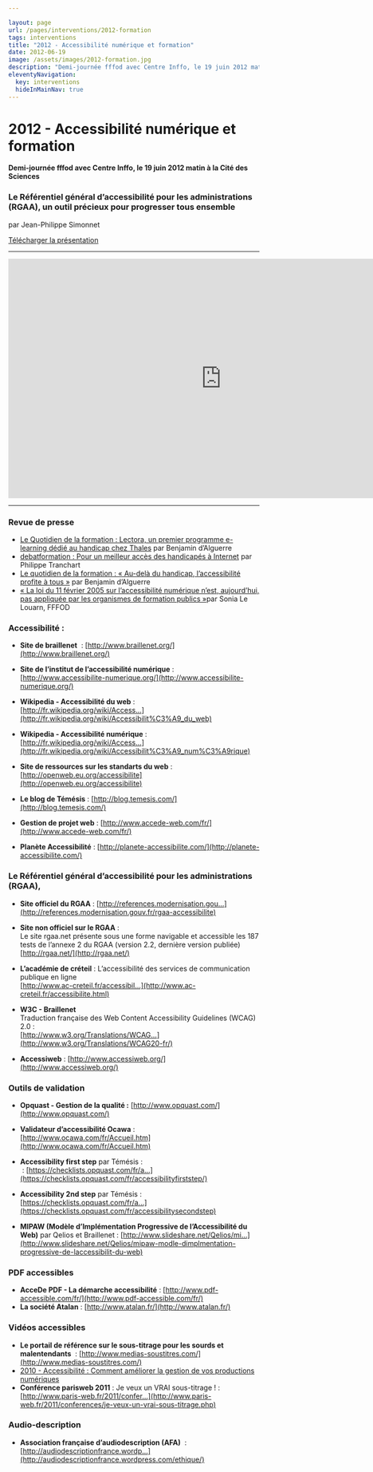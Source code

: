 ```yaml
---

layout: page
url: /pages/interventions/2012-formation
tags: interventions
title: "2012 - Accessibilité numérique et formation"
date: 2012-06-19
image: /assets/images/2012-formation.jpg
description: "Demi-journée fffod avec Centre Inffo, le 19 juin 2012 matin à la Cité des Sciences"
eleventyNavigation:
  key: interventions
  hideInMainNav: true
---
```


# 2012 - Accessibilité numérique et formation

**Demi-journée fffod avec Centre Inffo, le 19 juin 2012 matin à la Cité des Sciences** 


### Le Référentiel général d’accessibilité pour les administrations (RGAA), un outil précieux pour progresser tous ensemble

par Jean-Philippe Simonnet

[Télécharger la présentation](/assets/pdf/2012-formation.pdf)

* * *

<iframe width="853" height="480" src="https://www.youtube-nocookie.com/embed/videoseries?list=PLA9494D75417592A9" frameborder="0" allowfullscreen=""></iframe>

* * *

### Revue de presse

* [Le Quotidien de la formation : Lectora, un premier programme e-learning dédié au handicap chez Thales](http://www.actualite-de-la-formation.fr/foad/spip.php?page=article&id_article=1061) par Benjamin d’Alguerre
* [debatformation : Pour un meilleur accès des handicapés à Internet](http://www.debatformation.fr/tendance-formation/pour-un-meilleur-acces-des-handicapes-a-internet) par Philippe Tranchart
* [Le quotidien de la formation : « Au-delà du handicap, l’accessibilité profite à tous »](http://www.actualite-de-la-formation.fr/foad/spip.php?page=article&id_article=1062) par Benjamin d’Alguerre
* [« La loi du 11 février 2005 sur l’accessibilité numérique n’est, aujourd’hui, pas appliquée par les organismes de formation publics »](http://www.actualite-de-la-formation.fr/foad/spip.php?page=article&id_article=1063)par Sonia Le Louarn, FFFOD

### Accessibilité :

* **Site de braillenet**  : [http://www.braillenet.org/](http://www.braillenet.org/)
* **Site de l’institut de l’accessibilité numérique** : [http://www.accessibilite-numerique.org/](http://www.accessibilite-numerique.org/)

* **Wikipedia - Accessibilité du web** : [http://fr.wikipedia.org/wiki/Access...](http://fr.wikipedia.org/wiki/Accessibilit%C3%A9_du_web)
* **Wikipedia - Accessibilité numérique** : [http://fr.wikipedia.org/wiki/Access...](http://fr.wikipedia.org/wiki/Accessibilit%C3%A9_num%C3%A9rique)

* **Site de ressources sur les standarts du web** : [http://openweb.eu.org/accessibilite](http://openweb.eu.org/accessibilite)
* **Le blog de Témésis** : [http://blog.temesis.com/](http://blog.temesis.com/)
* **Gestion de projet web** : [http://www.accede-web.com/fr/](http://www.accede-web.com/fr/)
* **Planète Accessibilité** : [http://planete-accessibilite.com/](http://planete-accessibilite.com/)

### Le Référentiel général d’accessibilité pour les administrations (RGAA),

* **Site officiel du RGAA** : [http://references.modernisation.gou...](http://references.modernisation.gouv.fr/rgaa-accessibilite)

* **Site non officiel sur le RGAA** :  
    Le site rgaa.net présente sous une forme navigable et accessible les 187 tests de l’annexe 2 du RGAA (version 2.2, dernière version publiée)  
    [http://rgaa.net/](http://rgaa.net/)
* **L’académie de créteil** : L’accessibilité des services de communication publique en ligne  
    [http://www.ac-creteil.fr/accessibil...](http://www.ac-creteil.fr/accessibilite.html)
* **W3C - Braillenet**  
    Traduction française des Web Content Accessibility Guidelines (WCAG) 2.0 :  
    [http://www.w3.org/Translations/WCAG...](http://www.w3.org/Translations/WCAG20-fr/)

* **Accessiweb** : [http://www.accessiweb.org/](http://www.accessiweb.org/)

### Outils de validation

* **Opquast - Gestion de la qualité :** [http://www.opquast.com/](http://www.opquast.com/)
* **Validateur d’accessibilité Ocawa** : [http://www.ocawa.com/fr/Accueil.htm](http://www.ocawa.com/fr/Accueil.htm)

* **Accessibility first step** par Témésis :  
     : [https://checklists.opquast.com/fr/a...](https://checklists.opquast.com/fr/accessibilityfirststep/)
* **Accessibility 2nd step** par Témésis : [https://checklists.opquast.com/fr/a...](https://checklists.opquast.com/fr/accessibilitysecondstep)
* **MIPAW (Modèle d’Implémentation Progressive de l’Accessibilité du Web)** par Qelios et Braillenet : [http://www.slideshare.net/Qelios/mi...](http://www.slideshare.net/Qelios/mipaw-modle-dimplmentation-progressive-de-laccessibilit-du-web)

### PDF accessibles

* **AcceDe PDF - La démarche accessibilité** : [http://www.pdf-accessible.com/fr/](http://www.pdf-accessible.com/fr/)
* **La société Atalan** : [http://www.atalan.fr/](http://www.atalan.fr/)

### Vidéos accessibles

* **Le portail de référence sur le sous-titrage pour les sourds et malentendants**  : [http://www.medias-soustitres.com/](http://www.medias-soustitres.com/)
* [2010 - Accessibilité : Comment améliorer la gestion de vos productions numériques](2010-Accessibilite-Comment-ameliorer-la-gestion-de-vos-productions-numeriques)
* **Conférence parisweb 2011** : Je veux un VRAI sous-titrage ! : [http://www.paris-web.fr/2011/confer...](http://www.paris-web.fr/2011/conferences/je-veux-un-vrai-sous-titrage.php)

### Audio-description

* **Association française d’audiodescription (AFA)**  : [http://audiodescriptionfrance.wordp...](http://audiodescriptionfrance.wordpress.com/ethique/)
